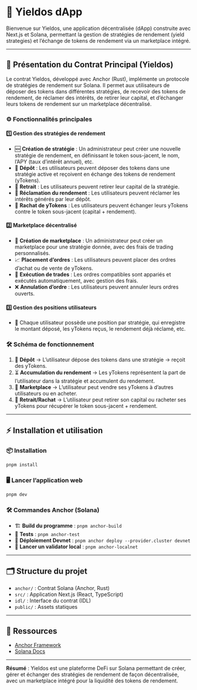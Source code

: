 # 🚀 Yieldos dApp

Bienvenue sur Yieldos, une application décentralisée (dApp) construite avec Next.js et Solana, permettant la gestion de stratégies de rendement (yield strategies) et l’échange de tokens de rendement via un marketplace intégré.

---

## 📜 Présentation du Contrat Principal (Yieldos)

Le contrat Yieldos, développé avec Anchor (Rust), implémente un protocole de stratégies de rendement sur Solana. Il permet aux utilisateurs de déposer des tokens dans différentes stratégies, de recevoir des tokens de rendement, de réclamer des intérêts, de retirer leur capital, et d’échanger leurs tokens de rendement sur un marketplace décentralisé.

### ⚙️ Fonctionnalités principales

#### 1️⃣ Gestion des stratégies de rendement
- 🆕 **Création de stratégie** : Un administrateur peut créer une nouvelle stratégie de rendement, en définissant le token sous-jacent, le nom, l’APY (taux d’intérêt annuel), etc.
- 💸 **Dépôt** : Les utilisateurs peuvent déposer des tokens dans une stratégie active et reçoivent en échange des tokens de rendement (yTokens).
- 💼 **Retrait** : Les utilisateurs peuvent retirer leur capital de la stratégie.
- 🎁 **Réclamation du rendement** : Les utilisateurs peuvent réclamer les intérêts générés par leur dépôt.
- 🔄 **Rachat de yTokens** : Les utilisateurs peuvent échanger leurs yTokens contre le token sous-jacent (capital + rendement).

#### 2️⃣ Marketplace décentralisé
- 🏪 **Création de marketplace** : Un administrateur peut créer un marketplace pour une stratégie donnée, avec des frais de trading personnalisés.
- 📈 **Placement d’ordres** : Les utilisateurs peuvent placer des ordres d’achat ou de vente de yTokens.
- 🤝 **Exécution de trades** : Les ordres compatibles sont appariés et exécutés automatiquement, avec gestion des frais.
- ❌ **Annulation d’ordre** : Les utilisateurs peuvent annuler leurs ordres ouverts.

#### 3️⃣ Gestion des positions utilisateurs
- 👤 Chaque utilisateur possède une position par stratégie, qui enregistre le montant déposé, les yTokens reçus, le rendement déjà réclamé, etc.

### 🛠️ Schéma de fonctionnement

1. 💸 **Dépôt** → L’utilisateur dépose des tokens dans une stratégie → reçoit des yTokens.
2. ⏳ **Accumulation du rendement** → Les yTokens représentent la part de l’utilisateur dans la stratégie et accumulent du rendement.
3. 🔄 **Marketplace** → L’utilisateur peut vendre ses yTokens à d’autres utilisateurs ou en acheter.
4. 🏦 **Retrait/Rachat** → L’utilisateur peut retirer son capital ou racheter ses yTokens pour récupérer le token sous-jacent + rendement.

---

## ⚡ Installation et utilisation

### 📦 Installation

```bash
pnpm install
```

### 🖥️ Lancer l’application web

```bash
pnpm dev
```

### 🛠️ Commandes Anchor (Solana)

- 🏗️ **Build du programme** : `pnpm anchor-build`
- 🧪 **Tests** : `pnpm anchor-test`
- 🚀 **Déploiement Devnet** : `pnpm anchor deploy --provider.cluster devnet`
- 🏁 **Lancer un validator local** : `pnpm anchor-localnet`

---

## 🗂️ Structure du projet

- `anchor/` : Contrat Solana (Anchor, Rust)
- `src/` : Application Next.js (React, TypeScript)
- `idl/` : Interface du contrat (IDL)
- `public/` : Assets statiques

---

## 🔗 Ressources

- [Anchor Framework](https://project-serum.github.io/anchor/)
- [Solana Docs](https://docs.solana.com/)

---

**Résumé** : Yieldos est une plateforme DeFi sur Solana permettant de créer, gérer et échanger des stratégies de rendement de façon décentralisée, avec un marketplace intégré pour la liquidité des tokens de rendement.

